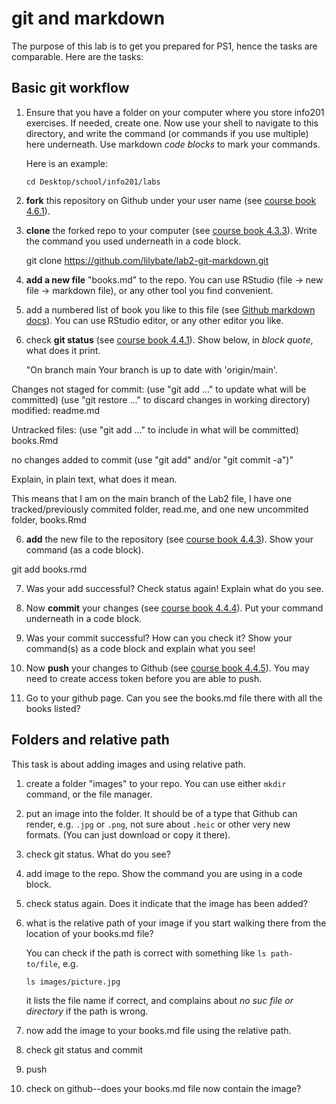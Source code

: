 # git and markdown

The purpose of this lab is to get you prepared for PS1, hence the
tasks are comparable.  Here are the tasks:

## Basic git workflow

1. Ensure that you have a folder on your computer where you store
   info201 exercises.  If needed, create one.  Now use your shell to
   navigate to this directory, and write the command (or commands if
   you use multiple) here underneath.  Use markdown _code blocks_ to
   mark your commands.
   
   Here is an example:
   ```
   cd Desktop/school/info201/labs
   ```

1. **fork** this repository on Github under your user name (see
   [course book 4.6.1](https://faculty.washington.edu/otoomet/info201-book/git-basics.html#forking-and-cloning)).

2. **clone** the forked repo to your computer (see [course
   book 4.3.3](https://faculty.washington.edu/otoomet/info201-book/git-basics.html#git-basics-getting-creating)).
   Write the command you
   used underneath in a code block.
   
   git clone https://github.com/lilybate/lab2-git-markdown.git
   
3. **add a new file** "books.md" to the repo.  You can use RStudio
   (file -> new file -> markdown file), or any other tool you find
   convenient.
   
4. add a numbered list of book you like to this file
   (see [Github markdown
   docs](https://docs.github.com/en/get-started/writing-on-github/getting-started-with-writing-and-formatting-on-github/basic-writing-and-formatting-syntax)). 
   You can use
   RStudio editor, or any other editor you like.
   
5. check **git status** (see [course book
   4.4.1](https://faculty.washington.edu/otoomet/info201-book/git-basics.html#git-basics-situational-awareness)).
   Show below, in _block quote_, what does it print.
   
   "On branch main
Your branch is up to date with 'origin/main'.

Changes not staged for commit:
  (use "git add <file>..." to update what will be committed)
  (use "git restore <file>..." to discard changes in working directory)
        modified:   readme.md

Untracked files:
  (use "git add <file>..." to include in what will be committed)
        books.Rmd

no changes added to commit (use "git add" and/or "git commit -a")"
   
   Explain, in plain text, what does it mean.
   
   This means that I am on the main branch of the Lab2 file, I have one tracked/previously commited folder, read.me, and one new uncommited folder, books.Rmd
   
6. **add** the new file to the repository (see [course book
  4.4.3](https://faculty.washington.edu/otoomet/info201-book/git-basics.html#git-basics-working-adding)).
  Show your command (as a
  code block).

git add books.rmd 

7. Was your add successful?  Check status again!  Explain what do you
   see.
   
8. Now **commit** your changes (see [course book
   4.4.4](https://faculty.washington.edu/otoomet/info201-book/git-basics.html#git-basics-working-committing)). 
   Put your command underneath in a code block.
   
9. Was your commit successful?  How can you check it?  Show your
   command(s) as a code block and explain what you see!
   
10. Now **push** your changes to Github (see [course book 4.4.5](https://faculty.washington.edu/otoomet/info201-book/git-basics.html#git-basics-working-pushing)).  You may
   need to create access token before you are able to push.
   
11. Go to your github page.  Can you see the books.md file there with
    all the books listed?


## Folders and relative path

This task is about adding images and using relative path.

1. create a folder "images" to your repo.  You can use either `mkdir`
   command, or the file manager.

2. put an image into the folder.  It should be of a type that Github
   can render, e.g. `.jpg` or `.png`, not sure about `.heic` or other
   very new formats.  (You can just download or copy it there).
   
3. check git status.  What do you see?

4. add image to the repo.  Show the command you are using in a code
   block.
   
5. check status again.  Does it indicate that the image has been
   added?
   
6. what is the relative path of your image if you start walking there
   from the location of your books.md file?
   
   You can check if the path is correct with something like `ls
   path-to/file`, e.g.
   ```
   ls images/picture.jpg
   ```
   it lists the file name if correct, and complains about _no suc file
   or directory_ if the path is wrong.
   
7. now add the image to your books.md file using the relative path.

8. check git status and commit

9. push

10. check on github--does your books.md file now contain the image?

